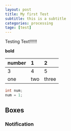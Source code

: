 ```yaml
---
layout: post
title: My first Test
subtitle: this is a subtitle
categories: processing
tage: [test]
---
```


Testing Text!!!!!!

**bold**

| number | 1 | 2 |
| :- | :- | :- |
| 3 | 4 | 5 |
|one|two|three|


```java
int num;
num = 1;
```


## Boxes

### Notification


<html>
<head>
<script src="https://sciencelove.com/attachment/cfile23.uf@994D3E435C2B1ACB02DF23.js"></script>   
</head>
<body>
<script type="application/processing">
int num = 60;
float mx[] = new float[num];
float my[] = new float[num];

void setup() {
  size(640, 360);
  noStroke();
  fill(255, 153); 
}

void draw() {
  background(51); 
  
  int which = frameCount % num;
  mx[which] = mouseX;
  my[which] = mouseY;
  for (int i = 0; i < num; i++) {
    int index = (which+1 + i) % num;
    ellipse(mx[index], my[index], i, i);
    if (mousePressed){
       ellipse(mx[index], my[index], i, i);
    }
  }
}
</script>
<canvas width="400" height="200"></canvas>


</body>
</html>


